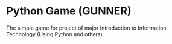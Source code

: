 # Python Game (GUNNER)
The simple game for project of major Introduction to Information Technology (Using Python and others). 
